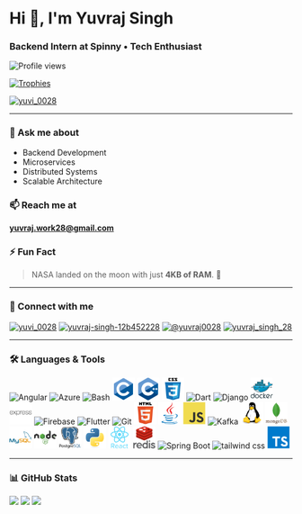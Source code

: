 <h1 align="left">Hi 👋, I'm Yuvraj Singh</h1>
<h3 align="left">Backend Intern at Spinny • Tech Enthusiast</h3>

<p align="left">
  <img src="https://komarev.com/ghpvc/?username=yuvraj0028&label=Profile%20views&color=0e75b6&style=flat" alt="Profile views" />
</p>

<p align="left">
  <a href="https://github.com/ryo-ma/github-profile-trophy">
    <img src="https://github-profile-trophy.vercel.app/?username=yuvraj0028&theme=algolia&margin-w=15&margin-h=15" alt="Trophies" />
  </a>
</p>

<p align="left">
  <a href="https://twitter.com/yuvi_0028" target="blank">
    <img src="https://img.shields.io/twitter/follow/yuvi_0028?logo=twitter&style=for-the-badge" alt="yuvi_0028" />
  </a>
</p>

---

### 💬 Ask me about
- Backend Development  
- Microservices  
- Distributed Systems  
- Scalable Architecture  

### 📫 Reach me at  
**yuvraj.work28@gmail.com**

### ⚡ Fun Fact  
> NASA landed on the moon with just **4KB of RAM**. 🚀

---

### 🔗 Connect with me

<p align="left">
<a href="https://twitter.com/yuvi_0028" target="blank"><img align="center" src="https://raw.githubusercontent.com/rahuldkjain/github-profile-readme-generator/master/src/images/icons/Social/twitter.svg" alt="yuvi_0028" height="30" width="40" /></a>
<a href="https://linkedin.com/in/yuvraj-singh-12b452228" target="blank"><img align="center" src="https://raw.githubusercontent.com/rahuldkjain/github-profile-readme-generator/master/src/images/icons/Social/linked-in-alt.svg" alt="yuvraj-singh-12b452228" height="30" width="40" /></a>
<a href="https://medium.com/@yuvraj0028" target="blank"><img align="center" src="https://raw.githubusercontent.com/rahuldkjain/github-profile-readme-generator/master/src/images/icons/Social/medium.svg" alt="@yuvraj0028" height="30" width="40" /></a>
<a href="https://www.leetcode.com/yuvraj_singh_28" target="blank"><img align="center" src="https://raw.githubusercontent.com/rahuldkjain/github-profile-readme-generator/master/src/images/icons/Social/leet-code.svg" alt="yuvraj_singh_28" height="30" width="40" /></a>
</p>

---

### 🛠️ Languages & Tools

<p align="left">
  <img src="https://angular.io/assets/images/logos/angular/angular.svg" alt="Angular" width="40" height="40"/>
  <img src="https://www.vectorlogo.zone/logos/microsoft_azure/microsoft_azure-icon.svg" alt="Azure" width="40" height="40"/>
  <img src="https://www.vectorlogo.zone/logos/gnu_bash/gnu_bash-icon.svg" alt="Bash" width="40" height="40"/>
  <img src="https://raw.githubusercontent.com/devicons/devicon/master/icons/c/c-original.svg" alt="C" width="40" height="40"/>
  <img src="https://raw.githubusercontent.com/devicons/devicon/master/icons/cplusplus/cplusplus-original.svg" alt="C++" width="40" height="40"/>
  <img src="https://raw.githubusercontent.com/devicons/devicon/master/icons/css3/css3-original-wordmark.svg" alt="CSS3" width="40" height="40"/>
  <img src="https://www.vectorlogo.zone/logos/dartlang/dartlang-icon.svg" alt="Dart" width="40" height="40"/>
  <img src="https://cdn.worldvectorlogo.com/logos/django.svg" alt="Django" width="40" height="40"/>
  <img src="https://raw.githubusercontent.com/devicons/devicon/master/icons/docker/docker-original-wordmark.svg" alt="Docker" width="40" height="40"/>
  <img src="https://raw.githubusercontent.com/devicons/devicon/master/icons/express/express-original-wordmark.svg" alt="Express" width="40" height="40"/>
  <img src="https://ctatus-prod.s3.eu-west-2.amazonaws.com/d1x892rl7n8nv9ufz26zbz8rsucq" alt="Firebase" width="40" height="40"/>
  <img src="https://www.vectorlogo.zone/logos/flutterio/flutterio-icon.svg" alt="Flutter" width="40" height="40"/>
  <img src="https://www.vectorlogo.zone/logos/git-scm/git-scm-icon.svg" alt="Git" width="40" height="40"/>
  <img src="https://raw.githubusercontent.com/devicons/devicon/master/icons/html5/html5-original-wordmark.svg" alt="HTML5" width="40" height="40"/>
  <img src="https://raw.githubusercontent.com/devicons/devicon/master/icons/java/java-original.svg" alt="Java" width="40" height="40"/>
  <img src="https://raw.githubusercontent.com/devicons/devicon/master/icons/javascript/javascript-original.svg" alt="JavaScript" width="40" height="40"/>
  <img src="https://www.vectorlogo.zone/logos/apache_kafka/apache_kafka-icon.svg" alt="Kafka" width="40" height="40"/>
  <img src="https://raw.githubusercontent.com/devicons/devicon/master/icons/linux/linux-original.svg" alt="Linux" width="40" height="40"/>
  <img src="https://raw.githubusercontent.com/devicons/devicon/master/icons/mongodb/mongodb-original-wordmark.svg" alt="MongoDB" width="40" height="40"/>
  <img src="https://raw.githubusercontent.com/devicons/devicon/master/icons/mysql/mysql-original-wordmark.svg" alt="MySQL" width="40" height="40"/>
  <img src="https://raw.githubusercontent.com/devicons/devicon/master/icons/nodejs/nodejs-original-wordmark.svg" alt="Node.js" width="40" height="40"/>
  <img src="https://raw.githubusercontent.com/devicons/devicon/master/icons/postgresql/postgresql-original-wordmark.svg" alt="PostgreSQL" width="40" height="40"/>
  <img src="https://raw.githubusercontent.com/devicons/devicon/master/icons/python/python-original.svg" alt="Python" width="40" height="40"/>
  <img src="https://raw.githubusercontent.com/devicons/devicon/master/icons/react/react-original-wordmark.svg" alt="React" width="40" height="40"/>
  <img src="https://raw.githubusercontent.com/devicons/devicon/master/icons/redis/redis-original-wordmark.svg" alt="Redis" width="40" height="40"/>
  <img src="https://www.vectorlogo.zone/logos/springio/springio-icon.svg" alt="Spring Boot" width="40" height="40"/>
  <img src="https://icon.icepanel.io/Technology/svg/Tailwind-CSS.svg" alt="tailwind css" width="40" height="40">
  <img src="https://raw.githubusercontent.com/devicons/devicon/master/icons/typescript/typescript-original.svg" alt="TypeScript" width="40" height="40"/>
</p>

---

### 📊 GitHub Stats

<div align="left">
  <img src="https://github-readme-stats.vercel.app/api?username=yuvraj0028&theme=dark&hide_border=false&include_all_commits=false&count_private=false" />
  <img src="https://nirzak-streak-stats.vercel.app/?user=yuvraj0028&theme=dark&hide_border=false" />
  <img src="https://github-readme-stats.vercel.app/api/top-langs/?username=yuvraj0028&theme=dark&hide_border=false&layout=compact"/>
</div>
